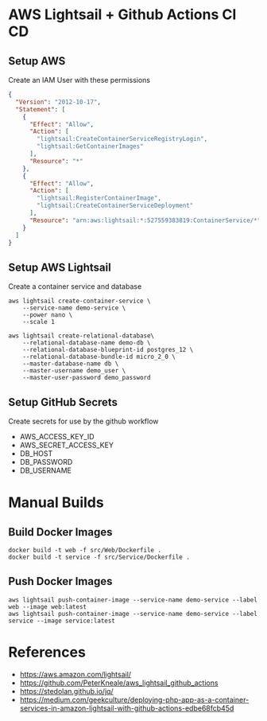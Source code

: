 # AWS Lightsail + Github Actions CI CD

## Setup AWS

 Create an IAM User with these permissions
```json
{
  "Version": "2012-10-17",
  "Statement": [
    {
      "Effect": "Allow",
      "Action": [
        "lightsail:CreateContainerServiceRegistryLogin",
        "lightsail:GetContainerImages"
      ],
      "Resource": "*"
    },
    {
      "Effect": "Allow",
      "Action": [
        "lightsail:RegisterContainerImage",
        "lightsail:CreateContainerServiceDeployment"
      ],
      "Resource": "arn:aws:lightsail:*:527559383819:ContainerService/*"
    }
  ]
}
```
## Setup AWS Lightsail

 Create a container service and database
```shell
aws lightsail create-container-service \
    --service-name demo-service \
    --power nano \
    --scale 1

aws lightsail create-relational-database\
    --relational-database-name demo-db \
    --relational-database-blueprint-id postgres_12 \
    --relational-database-bundle-id micro_2_0 \
    --master-database-name db \
    --master-username demo_user \
    --master-user-password demo_password
```

## Setup GitHub Secrets
Create secrets for use by the github workflow
- AWS_ACCESS_KEY_ID
- AWS_SECRET_ACCESS_KEY
- DB_HOST
- DB_PASSWORD
- DB_USERNAME

# Manual Builds

## Build Docker Images

```shell
docker build -t web -f src/Web/Dockerfile .
docker build -t service -f src/Service/Dockerfile .
```

## Push Docker Images

```shell
aws lightsail push-container-image --service-name demo-service --label web --image web:latest
aws lightsail push-container-image --service-name demo-service --label service --image service:latest
```


# References
- https://aws.amazon.com/lightsail/
- https://github.com/PeterKneale/aws_lightsail_github_actions
- https://stedolan.github.io/jq/
- https://medium.com/geekculture/deploying-php-app-as-a-container-services-in-amazon-lightsail-with-github-actions-edbe68fcb45d